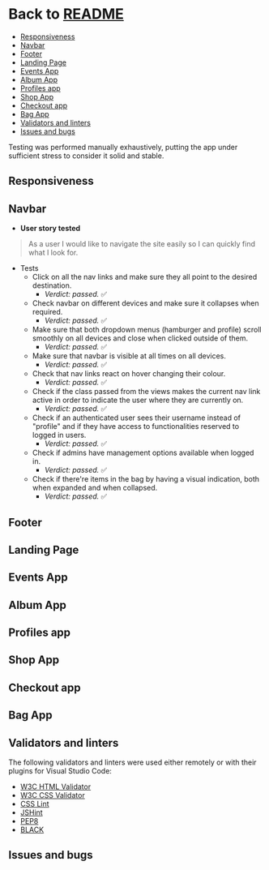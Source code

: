 # Back to [README](README.md) <!-- omit in toc -->

- [Responsiveness](#responsiveness)
- [Navbar](#navbar)
- [Footer](#footer)
- [Landing Page](#landing-page)
- [Events App](#events-app)
- [Album App](#album-app)
- [Profiles app](#profiles-app)
- [Shop App](#shop-app)
- [Checkout app](#checkout-app)
- [Bag App](#bag-app)
- [Validators and linters](#validators-and-linters)
- [Issues and bugs](#issues-and-bugs)

Testing was performed manually exhaustively, putting the app under sufficient stress to consider it solid and stable.

## Responsiveness

## Navbar

- **User story tested**

> As a user I would like to navigate the site easily so I can quickly find what I look for.

- Tests
  - Click on all the nav links and make sure they all point to the desired destination.
    - *Verdict: passed.* :white_check_mark:
  - Check navbar on different devices and make sure it collapses when required.
    - *Verdict: passed.* :white_check_mark:
  - Make sure that both dropdown menus (hamburger and profile) scroll smoothly on all devices and close when clicked outside of them.
    - *Verdict: passed.* :white_check_mark:
  - Make sure that navbar is visible at all times on all devices.
    - *Verdict: passed.* :white_check_mark:
  - Check that nav links react on hover changing their colour.
    - *Verdict: passed.* :white_check_mark:
  - Check if the class passed from the views makes the current nav link active in order to indicate the user where they are currently on.
    - *Verdict: passed.* :white_check_mark:
  - Check if an authenticated user sees their username instead of "profile" and if they have access to functionalities reserved to logged in users.
    - *Verdict: passed.* :white_check_mark:
  - Check if admins have management options available when logged in.
    - *Verdict: passed.* :white_check_mark:
  - Check if there're items in the bag by having a visual indication, both when expanded and when collapsed.
    - *Verdict: passed.* :white_check_mark:

## Footer

## Landing Page

## Events App

## Album App

## Profiles app

## Shop App

## Checkout app

## Bag App

## Validators and linters

The following validators and linters were used either remotely or with their plugins for Visual Studio Code:

- [W3C HTML Validator](https://validator.w3.org/)
- [W3C CSS Validator](https://jigsaw.w3.org/css-validator/)
- [CSS Lint](http://csslint.net/)
- [JSHint](https://jshint.com/)
- [PEP8](http://pep8online.com/)
- [BLACK](https://pypi.org/project/black/)

## Issues and bugs

